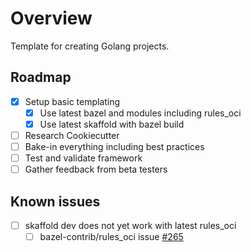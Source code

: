 # Overview

Template for creating Golang projects.

## Roadmap

- [x] Setup basic templating
    - [x] Use latest bazel and modules including rules_oci
    - [x] Use latest skaffold with bazel build
- [ ] Research Cookiecutter
- [ ] Bake-in everything including best practices
- [ ] Test and validate framework
- [ ] Gather feedback from beta testers

## Known issues

- [ ] skaffold dev does not yet work with latest rules_oci
    - [ ] bazel-contrib/rules_oci issue [#265](https://github.com/bazel-contrib/rules_oci/issues/265)
